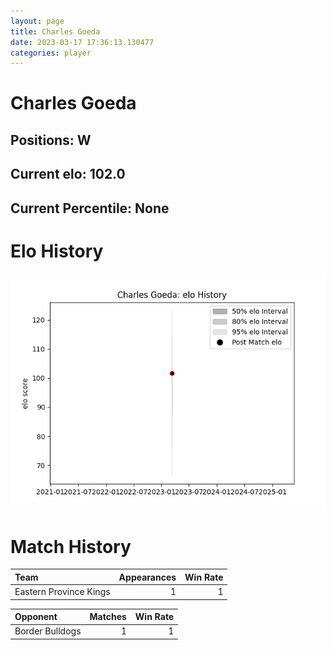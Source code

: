 ```yaml
---  
layout: page  
title: Charles Goeda  
date: 2023-03-17 17:36:13.130477  
categories: player  
---
```

# Charles Goeda

## Positions: W

## Current elo: 102.0

## Current Percentile: None

# Elo History


![elo history](history_CharlesGoeda.png)
# Match History


| Team                   |   Appearances |   Win Rate |
|:-----------------------|--------------:|-----------:|
| Eastern Province Kings |             1 |          1 |

| Opponent        |   Matches |   Win Rate |
|:----------------|----------:|-----------:|
| Border Bulldogs |         1 |          1 |